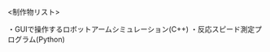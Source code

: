 <制作物リスト>

・GUIで操作するロボットアームシミュレーション(C++)
・反応スピード測定プログラム(Python)

<!---
William-Lucas-Choi/William-Lucas-Choi is a ✨ special ✨ repository because its `README.md` (this file) appears on your GitHub profile.
You can click the Preview link to take a look at your changes.
--->
